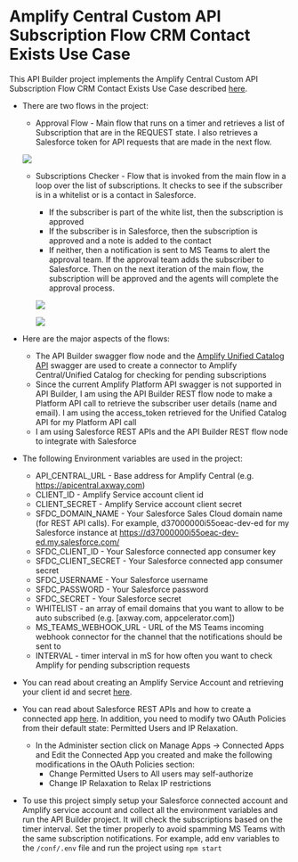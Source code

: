 # Amplify Central Custom API Subscription Flow CRM Contact Exists Use Case

This API Builder project implements the Amplify Central Custom API Subscription Flow CRM Contact Exists Use Case described [here](https://blog.axway.com/developer/amplify-central-connected-gateway-custom-api-subscription-flow-with-crm-use-case).

* There are two flows in the project:
  * Approval Flow - Main flow that runs on a timer and retrieves a list of Subscription that are in the REQUEST state. I also retrieves a Salesforce token for API requests that are made in the next flow.

  ![](https://i.imgur.com/eCcOPS8.png)

  * Subscriptions Checker - Flow that is invoked from the main flow in a loop over the list of subscriptions. It checks to see if the subscriber is in a whitelist or is a contact in Salesforce.
    * If the subscriber is part of the white list, then the subscription is approved
    * If the subscriber is in Salesforce, then the subscription is approved and a note is added to the contact
    * If neither, then a notification is sent to MS Teams to alert the approval team. If the approval team adds the subscriber to Salesforce. Then on the next iteration of the main flow, the subscription will be approved and the agents will complete the approval process.

    ![](https://i.imgur.com/6p0OOc5.png)

    ![](https://i.imgur.com/XWqvhu8.png)


* Here are the major aspects of the flows:
  * The API Builder swagger flow node and the [Amplify Unified Catalog API](http://apidocs.axway.com/swagger-ui-NEW/index.html?productname=UnifiedCatalog&productversion=1.0.0&filename=swagger.json) swagger are used to create a connector to Amplify Central/Unified Catalog for checking for pending subscriptions
  * Since the current Amplify Platform API swagger is not supported in API Builder, I am using the API Builder REST flow node to make a Platform API call to retrieve the subscriber user details (name and email). I am using the access_token retrieved for the Unified Catalog API for my Platform API call
  * I am using Salesforce REST APIs and the API Builder REST flow node to integrate with Salesforce


* The following Environment variables are used in the project:
  * API_CENTRAL_URL - Base address for Amplify Central (e.g. https://apicentral.axway.com)
  * CLIENT_ID - Amplify Service account client id
  * CLIENT_SECRET - Amplify Service account client secret
  * SFDC_DOMAIN_NAME - Your Salesforce Sales Cloud domain name (for REST API calls). For example, d37000000i55oeac-dev-ed for my Salesforce instance at https://d37000000i55oeac-dev-ed.my.salesforce.com/
  * SFDC_CLIENT_ID - Your Salesforce connected app consumer key
  * SFDC_CLIENT_SECRET - Your Salesforce connected app consumer secret
  * SFDC_USERNAME - Your Salesforce username
  * SFDC_PASSWORD - Your Salesforce password
  * SFDC_SECRET - Your Salesforce secret
  * WHITELIST - an array of email domains that you want to allow to be auto subscribed (e.g. [axway.com, appcelerator.com])
  * MS_TEAMS_WEBHOOK_URL - URL of the MS Teams incoming webhook connector for the channel that the notifications should be sent to
  * INTERVAL - timer interval in mS for how often you want to check Amplify for pending subscription requests


* You can read about creating an Amplify Service Account and retrieving your client id and secret [here](https://blog.axway.com/apis/axway-amplify-platform-api-calls).


* You can read about Salesforce REST APIs and how to create a connected app [here](https://developer.salesforce.com/docs/atlas.en-us.api_rest.meta/api_rest/quickstart.htm). In addition, you need to modify two OAuth Policies from their default state: Permitted Users and IP Relaxation.
  * In the Administer section click on Manage Apps -> Connected Apps and Edit the Connected App you created and make the following modifications in the OAuth Policies section:
    * Change Permitted Users to All users may self-authorize
    * Change IP Relaxation to Relax IP restrictions


* To use this project simply setup your Salesforce connected account and Amplify service account and collect all the environment variables and run the API Builder project. It will check the subscriptions based on the timer interval. Set the timer properly to avoid spamming MS Teams with the same subscription notifications. For example, add env variables to the `/conf/.env` file and run the project using `npm start`

